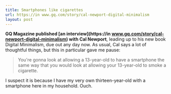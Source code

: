 ```yaml
---
title: Smartphones like cigarettes
url: https://in www.gq.com/story/cal-newport-digital-minimalism
layout: post
---
```


**GQ Magazine published [an interview](https://in www.gq.com/story/cal-newport-digital-minimalism) with Cal Newport**, leading up to his new book Digital Minimalism, due out any day now. As usual, Cal says a lot of thoughtful things, but this in particular gave me pause:

> You're gonna look at allowing a 13-year-old to have a smartphone the same way that you would look at allowing your 13-year-old to smoke a cigarette.

I suspect it is because I have my very own thirteen-year-old with a smartphone here in my household. Ouch.